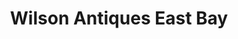 ---
title: "Wilson Antiques East Bay"
url: /williamsburg/wilson-antiques-east-bay/
shop: antiques
---